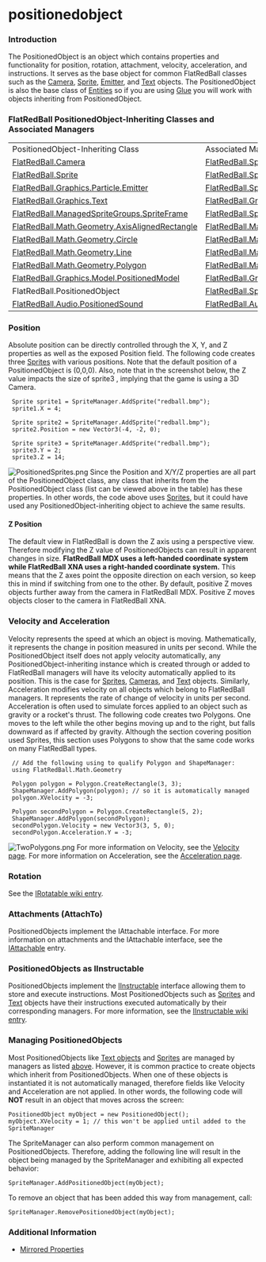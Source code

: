 # positionedobject

### Introduction

The PositionedObject is an object which contains properties and functionality for position, rotation, attachment, velocity, acceleration, and instructions. It serves as the base object for common FlatRedBall classes such as the [Camera](../../../../frb/docs/index.php), [Sprite](../../../../frb/docs/index.php), [Emitter](../../../../frb/docs/index.php), and [Text](../../../../frb/docs/index.php) objects. The PositionedObject is also the base class of [Entities](../../../../frb/docs/index.php) so if you are using [Glue](../../../../frb/docs/index.php) you will work with objects inheriting from PositionedObject.

### FlatRedBall PositionedObject-Inheriting Classes and Associated Managers

|                                                                                  |                                                                           |
| -------------------------------------------------------------------------------- | ------------------------------------------------------------------------- |
| PositionedObject-Inheriting Class                                                | Associated Manager                                                        |
| [FlatRedBall.Camera](../../../../frb/docs/index.php)                             | [FlatRedBall.SpriteManager](../../../../frb/docs/index.php)               |
| [FlatRedBall.Sprite](../../../../frb/docs/index.php)                             | [FlatRedBall.SpriteManager](../../../../frb/docs/index.php)               |
| [FlatRedBall.Graphics.Particle.Emitter](../../../../frb/docs/index.php)          | [FlatRedBall.SpriteManager](../../../../frb/docs/index.php)               |
| [FlatRedBall.Graphics.Text](../../../../frb/docs/index.php)                      | [FlatRedBall.Graphics.TextManager](../../../../frb/docs/index.php)        |
| [FlatRedBall.ManagedSpriteGroups.SpriteFrame](../../../../frb/docs/index.php)    | [FlatRedBall.SpriteManager](../../../../frb/docs/index.php)               |
| [FlatRedBall.Math.Geometry.AxisAlignedRectangle](../../../../frb/docs/index.php) | [FlatRedBall.Math.Geometry.ShapeManager](../../../../frb/docs/index.php)  |
| [FlatRedBall.Math.Geometry.Circle](../../../../frb/docs/index.php)               | [FlatRedBall.Math.Geometry.ShapeManager](../../../../frb/docs/index.php)  |
| [FlatRedBall.Math.Geometry.Line](../../../../frb/docs/index.php)                 | [FlatRedBall.Math.Geometry.ShapeManager](../../../../frb/docs/index.php)  |
| [FlatRedBall.Math.Geometry.Polygon](../../../../frb/docs/index.php)              | [FlatRedBall.Math.Geometry.ShapeManager](../../../../frb/docs/index.php)  |
| [FlatRedBall.Graphics.Model.PositionedModel](../../../../frb/docs/index.php)     | [FlatRedBall.Graphics.Model.ModelManager](../../../../frb/docs/index.php) |
| FlatRedBall.PositionedObject                                                     | [FlatRedBall.SpriteManager](../../../../frb/docs/index.php)               |
| [FlatRedBall.Audio.PositionedSound](../../../../frb/docs/index.php)              | [FlatRedBall.Audio.AudioManager](../../../../frb/docs/index.php)          |

### Position

Absolute position can be directly controlled through the X, Y, and Z properties as well as the exposed Position field. The following code creates three [Sprites](../../../../frb/docs/index.php) with various positions. Note that the default position of a PositionedObject is (0,0,0). Also, note that in the screenshot below, the Z value impacts the size of sprite3 , implying that the game is using a 3D Camera.

```
 Sprite sprite1 = SpriteManager.AddSprite("redball.bmp");
 sprite1.X = 4;

 Sprite sprite2 = SpriteManager.AddSprite("redball.bmp");
 sprite2.Position = new Vector3(-4, -2, 0);

 Sprite sprite3 = SpriteManager.AddSprite("redball.bmp");
 sprite3.Y = 2;
 sprite3.Z = 14;
```

![PositionedSprites.png](../../../../media/migrated\_media-PositionedSprites.png) Since the Position and X/Y/Z properties are all part of the PositionedObject class, any class that inherits from the PositionedObject class (list can be viewed above in the table) has these properties. In other words, the code above uses [Sprites](../../../../frb/docs/index.php), but it could have used any PositionedObject-inheriting object to achieve the same results.

#### Z Position

The default view in FlatRedBall is down the Z axis using a perspective view. Therefore modifying the Z value of PositionedObjects can result in apparent changes in size. **FlatRedBall MDX uses a left-handed coordinate system while FlatRedBall XNA uses a right-handed coordinate system.** This means that the Z axes point the opposite direction on each version, so keep this in mind if switching from one to the other. By default, positive Z moves objects further away from the camera in FlatRedBall MDX. Positive Z moves objects closer to the camera in FlatRedBall XNA.

### Velocity and Acceleration

Velocity represents the speed at which an object is moving. Mathematically, it represents the change in position measured in units per second. While the PositionedObject itself does not apply velocity automatically, any PositionedObject-inheriting instance which is created through or added to FlatRedBall managers will have its velocity automatically applied to its position. This is the case for [Sprites](../../../../frb/docs/index.php), [Cameras](../../../../frb/docs/index.php), and [Text](../../../../frb/docs/index.php) objects. Similarly, Acceleration modifies velocity on all objects which belong to FlatRedBall managers. It represents the rate of change of velocity in units per second. Acceleration is often used to simulate forces applied to an object such as gravity or a rocket's thrust. The following code creates two Polygons. One moves to the left while the other begins moving up and to the right, but falls downward as if affected by gravity. Although the section covering position used Sprites, this section uses Polygons to show that the same code works on many FlatRedBall types.

```
 // Add the following using to qualify Polygon and ShapeManager:
 using FlatRedBall.Math.Geometry

 Polygon polygon = Polygon.CreateRectangle(3, 3);
 ShapeManager.AddPolygon(polygon); // so it is automatically managed
 polygon.XVelocity = -3;

 Polygon secondPolygon = Polygon.CreateRectangle(5, 2);
 ShapeManager.AddPolygon(secondPolygon);
 secondPolygon.Velocity = new Vector3(3, 5, 0);
 secondPolygon.Acceleration.Y = -3;
```

![TwoPolygons.png](../../../../media/migrated\_media-TwoPolygons.png) For more information on Velocity, see the [Velocity page](../../../../frb/docs/index.php). For more information on Acceleration, see the [Acceleration page](../../../../frb/docs/index.php).

### Rotation

See the [IRotatable wiki entry](../../../../frb/docs/index.php).

### Attachments (AttachTo)

PositionedObjects implement the IAttachable interface. For more information on attachments and the IAttachable interface, see the [IAttachable](../../../../frb/docs/index.php) entry.

### PositionedObjects as IInstructable

PositionedObjects implement the [IInstructable](../../../../frb/docs/index.php) interface allowing them to store and execute instructions. Most PositionedObjects such as [Sprites](../../../../frb/docs/index.php) and [Text](../../../../frb/docs/index.php) objects have their instructions executed automatically by their corresponding managers. For more information, see the [IInstructable wiki entry](../../../../frb/docs/index.php).

### Managing PositionedObjects

Most PositionedObjects like [Text objects](../../../../frb/docs/index.php) and [Sprites](../../../../frb/docs/index.php) are managed by managers as listed [above](./#FlatRedBall\_PositionedObject-Inheriting\_Classes\_and\_Associated\_Managers.md). However, it is common practice to create objects which inherit from PositionedObjects. When one of these objects is instantiated it is not automatically managed, therefore fields like Velocity and Acceleration are not applied. In other words, the following code will **NOT** result in an object that moves across the screen:

```
PositionedObject myObject = new PositionedObject();
myObject.XVelocity = 1; // this won't be applied until added to the SpriteManager
```

The SpriteManager can also perform common management on PositionedObjects. Therefore, adding the following line will result in the object being managed by the SpriteManager and exhibiting all expected behavior:

```
SpriteManager.AddPositionedObject(myObject);
```

To remove an object that has been added this way from management, call:

```
SpriteManager.RemovePositionedObject(myObject);
```

### Additional Information

* [Mirrored Properties](../../../../frb/docs/index.php)

